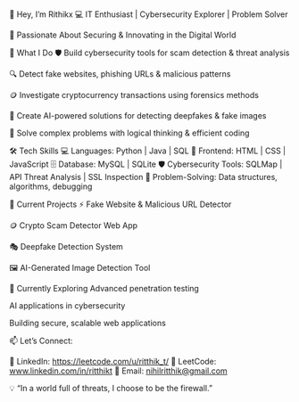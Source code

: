 👋 Hey, I’m Rithikx
💻 IT Enthusiast | Cybersecurity Explorer | Problem Solver

🔐 Passionate About Securing & Innovating in the Digital World

🚀 What I Do
🛡️ Build cybersecurity tools for scam detection & threat analysis

🔍 Detect fake websites, phishing URLs & malicious patterns

🪙 Investigate cryptocurrency transactions using forensics methods

🤖 Create AI-powered solutions for detecting deepfakes & fake images

🧩 Solve complex problems with logical thinking & efficient coding

🛠 Tech Skills
💻 Languages: Python | Java | SQL
🎨 Frontend: HTML | CSS | JavaScript
🗄 Database: MySQL | SQLite
🛡 Cybersecurity Tools: SQLMap | API Threat Analysis | SSL Inspection
🧠 Problem-Solving: Data structures, algorithms, debugging

📌 Current Projects
⚡ Fake Website & Malicious URL Detector

🪙 Crypto Scam Detector Web App

🎭 Deepfake Detection System

🖼 AI-Generated Image Detection Tool

🌱 Currently Exploring
Advanced penetration testing

AI applications in cybersecurity

Building secure, scalable web applications

📫 Let’s Connect:

💼 LinkedIn: https://leetcode.com/u/ritthik_t/
🧩 LeetCode: www.linkedin.com/in/ritthikt
📧 Email: nihilritthik@gmail.com

💡 “In a world full of threats, I choose to be the firewall.”
